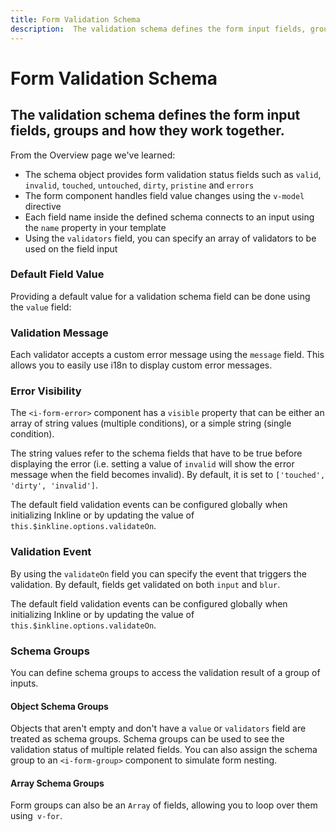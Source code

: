 ```yaml
---
title: Form Validation Schema
description:  The validation schema defines the form input fields, groups and how they work together.
---
```


<script setup>
import * as examples from '../../../../../examples/forms/validation/schema'
</script>

# Form Validation Schema
## The validation schema defines the form input fields, groups and how they work together.

From the <router-link :to="{ name: 'docs-forms-form-validation' }">Overview</router-link> page we've learned:
- The schema object provides form validation status fields such as `valid`, `invalid`, `touched`, `untouched`, `dirty`, `pristine` and `errors`
- The form component handles field value changes using the `v-model` directive
- Each field name inside the defined schema connects to an input using the `name` property in your template
- Using the `validators` field, you can specify an array of validators to be used on the field input

### Default Field Value
Providing a default value for a validation schema field can be done using the `value` field:

<example :component="examples.IFormValidationSchemaDefaultValueExample" :html="examples.IFormValidationSchemaDefaultValueExampleHTML" :js="examples.IFormValidationSchemaDefaultValueExampleJS"></example>

### Validation Message
Each validator accepts a custom error message using the `message` field. This allows you to easily use i18n to display custom error messages.

<example :component="examples.IFormValidationSchemaValidationMessageExample" :html="examples.IFormValidationSchemaValidationMessageExampleHTML" :js="examples.IFormValidationSchemaValidationMessageExampleJS"></example>

### Error Visibility
The `<i-form-error>` component has a `visible` property that can be either an array of string values (multiple conditions), or a simple string (single condition). 

The string values refer to the schema fields that have to be true before displaying the error (i.e. setting a value of `invalid` will show the error message when the field becomes invalid). By default, it is set to `['touched', 'dirty', 'invalid']`.

<example :component="examples.IFormValidationSchemaErrorVisibilityExample" :html="examples.IFormValidationSchemaErrorVisibilityExampleHTML" :js="examples.IFormValidationSchemaErrorVisibilityExampleJS"></example>

The default field validation events can be configured globally when initializing Inkline or by updating the value of `this.$inkline.options.validateOn`.

### Validation Event
By using the `validateOn` field you can specify the event that triggers the validation. By default, fields get validated on both `input` and `blur`.

<example :component="examples.IFormValidationSchemaValidationEventExample" :html="examples.IFormValidationSchemaValidationEventExampleHTML" :js="examples.IFormValidationSchemaValidationEventExampleJS"></example>

The default field validation events can be configured globally when initializing Inkline or by updating the value of `this.$inkline.options.validateOn`.

### Schema Groups
You can define schema groups to access the validation result of a group of inputs.

#### Object Schema Groups
Objects that aren't empty and don't have a `value` or `validators` field are treated as schema groups. Schema groups can be used to see the validation status of multiple related fields. You can also assign the schema group to an `<i-form-group>` component to simulate form nesting.

<example :component="examples.IFormValidationSchemaGroupsObjectExample" :html="examples.IFormValidationSchemaGroupsObjectExampleHTML" :js="examples.IFormValidationSchemaGroupsObjectExampleJS"></example>

#### Array Schema Groups
Form groups can also be an `Array` of fields, allowing you to loop over them using` v-for`.

<example :component="examples.IFormValidationSchemaGroupsArrayExample" :html="examples.IFormValidationSchemaGroupsArrayExampleHTML" :js="examples.IFormValidationSchemaGroupsArrayExampleJS"></example>
